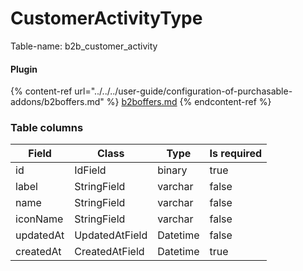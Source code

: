 # CustomerActivityType

Table-name: b2b\_customer\_activity

#### Plugin

{% content-ref url="../../../user-guide/configuration-of-purchasable-addons/b2boffers.md" %}
[b2boffers.md](../../../user-guide/configuration-of-purchasable-addons/b2boffers.md)
{% endcontent-ref %}

### Table columns

| Field     | Class          | Type     | Is required |
| --------- | -------------- | -------- | ----------- |
| id        | IdField        | binary   | true        |
| label     | StringField    | varchar  | false       |
| name      | StringField    | varchar  | false       |
| iconName  | StringField    | varchar  | false       |
| updatedAt | UpdatedAtField | Datetime | false       |
| createdAt | CreatedAtField | Datetime | true        |
